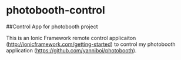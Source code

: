 # photobooth-control
##Control App for photobooth project

This is an Ionic Framework remote control applicaiton (http://ionicframework.com/getting-started) to control my photobooth application (https://github.com/yanniboi/photobooth).
